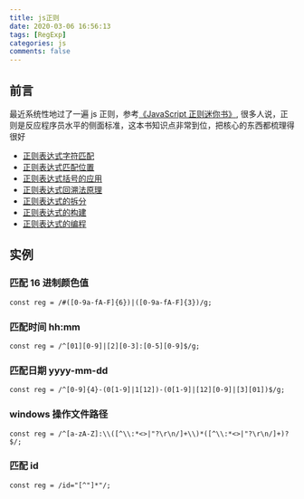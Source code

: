 ```yaml
---
title: js正则
date: 2020-03-06 16:56:13
tags: [RegExp]
categories: js
comments: false
---
```


## 前言

最近系统性地过了一遍 js 正则，参考[《JavaScript 正则迷你书》](https://juejin.im/post/59cc61176fb9a00a437b290b),
很多人说，正则是反应程序员水平的侧面标准，这本书知识点非常到位，把核心的东西都梳理得很好

- [正则表达式字符匹配](https://github.com/iiicon/RegExp/blob/master/reg1.js)
- [正则表达式匹配位置](https://github.com/iiicon/RegExp/blob/master/reg2.js)
- [正则表达式括号的应用](https://github.com/iiicon/RegExp/blob/master/reg3.js)
- [正则表达式回溯法原理](https://github.com/iiicon/RegExp/blob/master/reg4.js)
- [正则表达式的拆分](https://github.com/iiicon/RegExp/blob/master/reg5.js)
- [正则表达式的构建](https://github.com/iiicon/RegExp/blob/master/reg6.js)
- [正则表达式的编程](https://github.com/iiicon/RegExp/blob/master/reg7.js)

## 实例

### 匹配 16 进制颜色值

    const reg = /#([0-9a-fA-F]{6})|([0-9a-fA-F]{3})/g;

### 匹配时间 hh:mm

    const reg = /^[01][0-9]|[2][0-3]:[0-5][0-9]$/g;

### 匹配日期 yyyy-mm-dd

    const reg = /^[0-9]{4}-(0[1-9]|1[12])-(0[1-9]|[12][0-9]|[3][01])$/g;

### windows 操作文件路径

    const reg = /^[a-zA-Z]:\\([^\\:*<>|"?\r\n/]+\\)*([^\\:*<>|"?\r\n/]+)?$/;

### 匹配 id

    const reg = /id="[^"]*"/;
